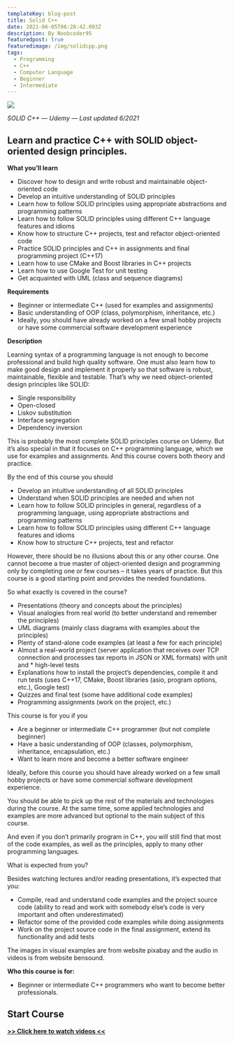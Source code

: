 ```yaml
---
templateKey: blog-post
title: Solid C++
date: 2021-06-05T06:28:42.093Z
description: By Noobcoder95
featuredpost: true
featuredimage: /img/solidcpp.png
tags:
  - Programming
  - C++
  - Computer Language
  - Beginner
  - Intermediate
---
```

![](/img/solidcpp.png)

*SOLID C++ — Udemy — Last updated 6/2021*

## Learn and practice C++ with SOLID object-oriented design principles.

**What you’ll learn**

* Discover how to design and write robust and maintainable object-oriented code
* Develop an intuitive understanding of SOLID principles
* Learn how to follow SOLID principles using appropriate abstractions and programming patterns
* Learn how to follow SOLID principles using different C++ language features and idioms
* Know how to structure C++ projects, test and refactor object-oriented code
* Practice SOLID principles and C++ in assignments and final programming project (C++17)
* Learn how to use CMake and Boost libraries in C++ projects
* Learn how to use Google Test for unit testing
* Get acquainted with UML (class and sequence diagrams)


**Requirements**

* Beginner or intermediate C++ (used for examples and assignments)
* Basic understanding of OOP (class, polymorphism, inheritance, etc.)
* Ideally, you should have already worked on a few small hobby projects or have some commercial software development experience

**Description**

Learning syntax of a programming language is not enough to become professional and build high quality software. One must also learn how to make good design and implement it properly so that software is robust, maintainable, flexible and testable. That’s why we need object-oriented design principles like SOLID:

* Single responsibility
* Open-closed
* Liskov substitution
* Interface segregation
* Dependency inversion

This is probably the most complete SOLID principles course on Udemy. But it’s also special in that it focuses on C++ programming language, which we use for examples and assignments. And this course covers both theory and practice.

By the end of this course you should

* Develop an intuitive understanding of all SOLID principles
* Understand when SOLID principles are needed and when not
* Learn how to follow SOLID principles in general, regardless of a programming language, using appropriate abstractions and programming patterns
* Learn how to follow SOLID principles using different C++ language features and idioms
* Know how to structure C++ projects, test and refactor

However, there should be no illusions about this or any other course. One cannot become a true master of object-oriented design and programming only by completing one or few courses – it takes years of practice. But this course is a good starting point and provides the needed foundations.

So what exactly is covered in the course?

* Presentations (theory and concepts about the­ principles)
* Visual analogies from real world (to better understand and remember the principles)
* UML diagrams (mainly class diagrams with examples about the principles)
* Plenty of stand-alone code examples (at least a few for each principle)
* Almost a real-world project (server application that receives over TCP connection and processes tax reports in JSON or XML formats) with unit and * high-level tests
* Explanations how to install the project’s dependencies, compile it and run tests (uses C++17, CMake, Boost libraries (asio, program options, etc.), Google test)
* Quizzes and final test (some have additional code examples)
* Programming assignments (work on the project, etc.)

This course is for you if you

* Are a beginner or intermediate C++ programmer (but not complete beginner)
* Have a basic understanding of OOP (classes, polymorphism, inheritance, encapsulation, etc.)
* Want to learn more and become a better software engineer

Ideally, before this course you should have already worked on a few small hobby projects or have some commercial software development experience.

You should be able to pick up the rest of the materials and technologies during the course. At the same time, some applied technologies and examples are more advanced but optional to the main subject of this course.

And even if you don’t primarily program in C++, you will still find that most of the code examples, as well as the principles, apply to many other programming languages.

What is expected from you?

Besides watching lectures and/or reading presentations, it’s expected that you:

* Compile, read and understand code examples and the project source code (ability to read and work with somebody else’s code is very important and often underestimated)
* Refactor some of the provided code examples while doing assignments
* Work on the project source code in the final assignment, extend its functionality and add tests

The images in visual examples are from website pixabay and the audio in videos is from website bensound.

**Who this course is for:**

* Beginner or intermediate C++ programmers who want to become better professionals.

## **Start Course**

**[>> Click here to watch videos <<](https://www.fembed.com/p/8ywx5a87dn6ywl6)**
